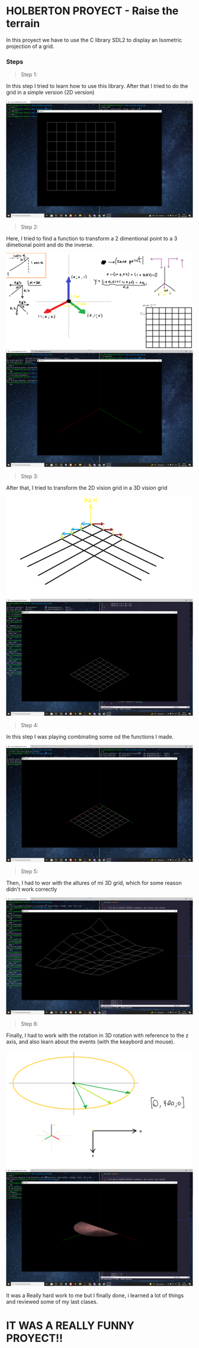 # HOLBERTON PROYECT - Raise the terrain
In this proyect we have to use the C library SDL2 to display an Isometric projection of a grid.

### Steps
> Step 1:

In this step I tried to learn how to use this library. After that I tried to do the grid in a simple version (2D version)

![Step 1](https://raw.githubusercontent.com/humtej1204/Raise_the_terrain/main/assets_img/01.png)

> Step 2:

Here, I tried to find a function to transform a 2 dimentional point to a 3 dimetional point and do the inverse.

![Step 2.1](https://raw.githubusercontent.com/humtej1204/Raise_the_terrain/main/assets_img/02.1.png)
![Step 2](https://raw.githubusercontent.com/humtej1204/Raise_the_terrain/main/assets_img/02.png)

> Step 3:

After that, I tried to transform the 2D vision grid in a 3D vision grid

![Step 3.1](https://raw.githubusercontent.com/humtej1204/Raise_the_terrain/main/assets_img/03.1.png)
![Step 3](https://raw.githubusercontent.com/humtej1204/Raise_the_terrain/main/assets_img/03.png)

> Step 4:

In this step I was playing combinating some od the functions I made.

![Step 4](https://raw.githubusercontent.com/humtej1204/Raise_the_terrain/main/assets_img/04.png)

> Step 5:

Then, I had to wor with the altures of mi 3D grid, which for some reason didn't work correctly

![Step 5](https://raw.githubusercontent.com/humtej1204/Raise_the_terrain/main/assets_img/05.png)

> Step 6:

Finally, I had to work with the rotation in 3D rotation with reference to the z axis, and also learn about the events (with the keaybord and mouse).

![Step 6.1](https://raw.githubusercontent.com/humtej1204/Raise_the_terrain/main/assets_img/06.1.png)
![Step 6](https://raw.githubusercontent.com/humtej1204/Raise_the_terrain/main/assets_img/06.png)

It was a Really hard work to me but I finally done, i learned a lot of things and reviewed some of my last clases.

# IT WAS A REALLY FUNNY PROYECT!!
